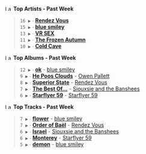 <!--START_LASTFM_ARTISTS:{"period": "7day", "rows": 5}-->
<a href="https://last.fm" target="_blank"><img src="https://user-images.githubusercontent.com/17434202/215290617-e793598d-d7c9-428f-9975-156db1ba89cc.svg" alt="Last.fm Logo" width="18" height="13"/></a> **Top Artists - Past Week**

> `16 ▶️` ∙ **[Rendez Vous](https://www.last.fm/music/Rendez+Vous)**<br/>
> `15 ▶️` ∙ **[blue smiley](https://www.last.fm/music/blue+smiley)**<br/>
> `13 ▶️` ∙ **[VR SEX](https://www.last.fm/music/VR+SEX)**<br/>
> `11 ▶️` ∙ **[The Frozen Autumn](https://www.last.fm/music/The+Frozen+Autumn)**<br/>
> `10 ▶️` ∙ **[Cold Cave](https://www.last.fm/music/Cold+Cave)**<br/>
<!--END_LASTFM_ARTISTS-->

<!--START_LASTFM_ALBUMS:{"period": "7day", "rows": 5}-->
<a href="https://last.fm" target="_blank"><img src="https://user-images.githubusercontent.com/17434202/215290617-e793598d-d7c9-428f-9975-156db1ba89cc.svg" alt="Last.fm Logo" width="18" height="13"/></a> **Top Albums - Past Week**

> `12 ▶️` ∙ **[ok](https://www.last.fm/music/blue+smiley/ok)** - [blue smiley](https://www.last.fm/music/blue+smiley)<br/>
> `9 ▶️` ∙ **[He Poos Clouds](https://www.last.fm/music/Owen+Pallett/He+Poos+Clouds)** - [Owen Pallett](https://www.last.fm/music/Owen+Pallett)<br/>
> `8 ▶️` ∙ **[Superior State](https://www.last.fm/music/Rendez+Vous/Superior+State)** - [Rendez Vous](https://www.last.fm/music/Rendez+Vous)<br/>
> `7 ▶️` ∙ **[The Best Of...](https://www.last.fm/music/Siouxsie+and+the+Banshees/The+Best+Of...)** - [Siouxsie and the Banshees](https://www.last.fm/music/Siouxsie+and+the+Banshees)<br/>
> `6 ▶️` ∙ **[Starflyer 59](https://www.last.fm/music/Starflyer+59/Starflyer+59)** - [Starflyer 59](https://www.last.fm/music/Starflyer+59)<br/>
<!--END_LASTFM_ALBUMS-->

<!--START_LASTFM_TRACKS:{"period": "7day", "rows": 5}-->
<a href="https://last.fm" target="_blank"><img src="https://user-images.githubusercontent.com/17434202/215290617-e793598d-d7c9-428f-9975-156db1ba89cc.svg" alt="Last.fm Logo" width="18" height="13"/></a> **Top Tracks - Past Week**

> `7 ▶️` ∙ **[flower](https://www.last.fm/music/blue+smiley/_/flower)** - [blue smiley](https://www.last.fm/music/blue+smiley)<br/>
> `7 ▶️` ∙ **[Order of Baël](https://www.last.fm/music/Rendez+Vous/_/Order+of+Ba%C3%ABl)** - [Rendez Vous](https://www.last.fm/music/Rendez+Vous)<br/>
> `6 ▶️` ∙ **[Israel](https://www.last.fm/music/Siouxsie+and+the+Banshees/_/Israel)** - [Siouxsie and the Banshees](https://www.last.fm/music/Siouxsie+and+the+Banshees)<br/>
> `6 ▶️` ∙ **[Monterey](https://www.last.fm/music/Starflyer+59/_/Monterey)** - [Starflyer 59](https://www.last.fm/music/Starflyer+59)<br/>
> `5 ▶️` ∙ **[demon](https://www.last.fm/music/blue+smiley/_/demon)** - [blue smiley](https://www.last.fm/music/blue+smiley)<br/>
<!--END_LASTFM_TRACKS-->